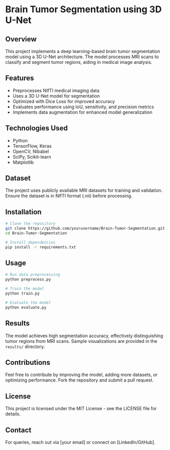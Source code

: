 # Brain Tumor Segmentation using 3D U-Net

## Overview
This project implements a deep learning-based brain tumor segmentation model using a 3D U-Net architecture. The model processes MRI scans to classify and segment tumor regions, aiding in medical image analysis.

## Features
- Preprocesses NIfTI medical imaging data
- Uses a 3D U-Net model for segmentation
- Optimized with Dice Loss for improved accuracy
- Evaluates performance using IoU, sensitivity, and precision metrics
- Implements data augmentation for enhanced model generalization

## Technologies Used
- Python
- TensorFlow, Keras
- OpenCV, Nibabel
- SciPy, Scikit-learn
- Matplotlib

## Dataset
The project uses publicly available MRI datasets for training and validation. Ensure the dataset is in NIfTI format (.nii) before processing.

## Installation
```sh
# Clone the repository
git clone https://github.com/yourusername/Brain-Tumor-Segmentation.git
cd Brain-Tumor-Segmentation

# Install dependencies
pip install -r requirements.txt
```

## Usage
```sh
# Run data preprocessing
python preprocess.py

# Train the model
python train.py

# Evaluate the model
python evaluate.py
```

## Results
The model achieves high segmentation accuracy, effectively distinguishing tumor regions from MRI scans. Sample visualizations are provided in the `results/` directory.

## Contributions
Feel free to contribute by improving the model, adding more datasets, or optimizing performance. Fork the repository and submit a pull request.

## License
This project is licensed under the MIT License - see the LICENSE file for details.

## Contact
For queries, reach out via [your email] or connect on [LinkedIn/GitHub].
